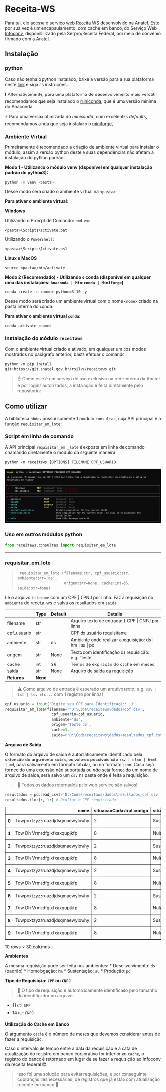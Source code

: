 Receita-WS
================

<!-- WARNING: THIS FILE WAS AUTOGENERATED! DO NOT EDIT! -->

Para tal, ele acessa o serviço web [Receita
WS](https://anatel365.sharepoint.com/sites/WikiAnatel/SitePages/Web-Service--ReceitaWS-.aspx?OR=Teams-HL&CT=1660241010872&clickparams=eyJBcHBOYW1lIjoiVGVhbXMtRGVza3RvcCIsIkFwcFZlcnNpb24iOiIyNy8yMjA3MDMwMDgxNSIsIkhhc0ZlZGVyYXRlZFVzZXIiOmZhbHNlfQ%3D%3D)
desenvolvido na Anatel. Este por sua vez é um encapsulamento, com cache
em banco, do Serviço Web
[Infoconv](https://acesso.infoconv.receita.fazenda.gov.br/docInfoconv/),
disponibilizado pela Serpro/Receita Federal, por meio de convênio
firmado com a Anatel.

## Instalação

### python

Caso não tenha o python instalado, baixe a versão para a sua plataforma
neste [link](https://www.python.org/downloads/) e siga as instruções.

❗ Alternativamente, para uma plataforma de desenvolvimento mais
versátil recomendamos que seja instalado o
[miniconda](https://docs.conda.io/en/latest/miniconda.html), que é uma
versão mínima do Anaconda.

⚡ Para uma versão otimizada do *miniconda*, com excelentes *defaults*,
recomendamos ainda que seja instalado o
[miniforge](https://github.com/conda-forge/miniforge/releases),

### Ambiente Virtual

Primeiramente é recomendado a criação de ambiente virtual para instalar
o módulo, assim a versão python deste e suas dependências não afetam a
instalação do python padrão:

**Modo 1 - Utilizando o módulo venv (disponível em qualquer instalação
padrão do python3):**

``` bash
python -m venv <pasta>
```

Desse modo será criado o ambiente virtual na `<pasta>`

**Para ativar o ambiente virtual**:

**Windows**

Utilizando o Prompt de Comando: `cmd.exe`

    <pasta>\Scripts\activate.bat

Utilizando o `PowerShell`:

    <pasta>\Scripts\Activate.ps1

**Linux e MacOS**

    source <pasta>/bin/activate

**Modo 2 (Recomendado) - Utilizando o conda (disponível em qualquer uma
das instalações: `Anaconda | Miniconda | Miniforge`):**

    conda create -n <nome> python=3.10 -y

Desse modo será criado um ambiente virtual com o nome `<nome>` criado na
pasta interna do conda.

**Para ativar o ambiente virtual `conda`:**

``` bash
conda activate <nome>
```

### Instalação do módulo `receitaws`

Com o ambiente virtual criado e ativado, em qualquer um dos modos
mostrados no parágrafo anterior, basta efetuar o comando:

    python -m pip install git+https://git.anatel.gov.br/rsilva/receitaws.git

> ☝ Como este é um serviço de uso exclusivo na rede interna da Anatel e
> por logins autorizados, a instalação é feita diretamente pelo
> repositório:

## Como utilizar

A biblioteca `nbdev` possui somente 1 módulo `consultas`, cuja API
principal é a função `requisitar_em_lote`:

### Script em linha de comando

A API principal `requisitar_em _lote` é exposta em linha de comando
chamando diretamente o módulo da seguinte maneira:

    python -m receitaws [OPTIONS] FILENAME CPF_USUARIO

<img src="cli.png" alt="Requisição em Lote na Linha de Comando" />

### Uso em outros módulos python

``` python
from receitaws.consultas import requisitar_em_lote
```

------------------------------------------------------------------------

### requisitar_em_lote

>      requisitar_em_lote (filename:str, cpf_usuario:str, ambiente:str='ds',
>                          origem:str=None, cache:int=36, saida:str=None)

Lê o arquivo `filename` com um CPF \| CPNJ por linha. Faz a requisição
no `ambiente` do receita-ws e salva os resultados em `saida`

|             | **Type** | **Default** | **Details**                                               |
|-------------|----------|-------------|-----------------------------------------------------------|
| filename    | str      |             | Arquivo texto de entrada: 1 CPF \| CNPJ por linha         |
| cpf_usuario | str      |             | CPF do usuário requisitante                               |
| ambiente    | str      | ds          | Ambiente onde realizar a requisição: ds \| hm \| su \| pd |
| origem      | str      | None        | Texto com identificação da requisição: e.g. ‘Teste’       |
| cache       | int      | 36          | Tempo de expiração do cache em meses                      |
| saida       | str      | None        | Arquivo de saída da requisição                            |
| **Returns** | **None** |             |                                                           |

> ⚠️ Como arquivo de entrada é esperado um arquivo *texto*,
> e.g. `csv | txt | tsv etc...` com 1 registro por linha!

``` python
cpf_usuario = input('Digite seu CPF para Identificação: ')
requisitar_em_lote(filename=r'D:\Code\receitaws\dados\cpf.csv', 
                     cpf_usuario=cpf_usuario, 
                     ambiente='ds',
                     origem='Teste DS',
                     cache=3,
                     saida=r'D:\Code\receitaws\dados\resultados_cpf.csv')
```

**Arquivo de Saída**

O formato do arquivo de saída é automaticamente identificado pela
extensão do argumento `saida`, os valores possíveis são
`csv | xlsx | html | md`, para salvamento em formato tabular, ou no
formato `json`. Caso seja fornecido uma extensão não suportada ou *não*
seja fornecido um nome de arquivo de saída, será salvo um `csv` na pasta
onde é feita a requisição.

> 💯 Todos os dados retornados pelo web service são salvos!

``` python
resultados = pd.read_csv(r'D:\Code\receitaws\dados\resultados_cpf.csv')
resultados.iloc[:, 1:] # Ocultar o CPF requisitado
```

<div>
<style scoped>
    .dataframe tbody tr th:only-of-type {
        vertical-align: middle;
    }

    .dataframe tbody tr th {
        vertical-align: top;
    }

    .dataframe thead th {
        text-align: right;
    }
</style>
<table border="1" class="dataframe">
  <thead>
    <tr style="text-align: right;">
      <th></th>
      <th>nome</th>
      <th>situacaoCadastral.codigo</th>
      <th>situacaoCadastral.valor</th>
      <th>paisResidencia.residenteExterior</th>
      <th>paisResidencia.codigoPais</th>
      <th>nomeMae</th>
      <th>dataNascimento</th>
      <th>sexo.codigo</th>
      <th>sexo.valor</th>
      <th>ocupacao.naturezaOcupacaoCodigo</th>
      <th>...</th>
      <th>telefone.ddd</th>
      <th>telefone.numero</th>
      <th>unidadeAdministrativaCodigo</th>
      <th>anoObito</th>
      <th>estrangeiro</th>
      <th>tituloEleitor</th>
      <th>dataAtualizacao</th>
      <th>dataRegistroAnatel</th>
      <th>resultado</th>
      <th>erro</th>
    </tr>
  </thead>
  <tbody>
    <tr>
      <th>0</th>
      <td>Tuwpoxtzyzzruazdjdsqmaewylowhy</td>
      <td>2</td>
      <td>Suspensa</td>
      <td>True</td>
      <td>0</td>
      <td>Sjflu Ifgemqkhdjvpgcjewylowhy</td>
      <td>1937-10-25</td>
      <td>1</td>
      <td>Masculino</td>
      <td>36</td>
      <td>...</td>
      <td>25</td>
      <td>31297214</td>
      <td>1008514</td>
      <td>0</td>
      <td>False</td>
      <td>0</td>
      <td>1962-02-17</td>
      <td>2022-08-16</td>
      <td>CPF encontrado</td>
      <td>NaN</td>
    </tr>
    <tr>
      <th>1</th>
      <td>Tow Dh Vrmadfgixfxaxqupjkfp</td>
      <td>8</td>
      <td>Nula</td>
      <td>True</td>
      <td>0</td>
      <td>Bvgoxicrewhewdrt</td>
      <td>1917-06-28</td>
      <td>2</td>
      <td>Feminino</td>
      <td>5</td>
      <td>...</td>
      <td>25</td>
      <td>97620714</td>
      <td>7431014</td>
      <td>0</td>
      <td>False</td>
      <td>0</td>
      <td>1964-12-23</td>
      <td>2022-08-16</td>
      <td>CPF encontrado</td>
      <td>NaN</td>
    </tr>
    <tr>
      <th>2</th>
      <td>Tuwpoxtzyzzruazdjdsqmaewylowhy</td>
      <td>2</td>
      <td>Suspensa</td>
      <td>True</td>
      <td>0</td>
      <td>Sjflu Ifgemqkhdjvpgcjewylowhy</td>
      <td>1937-10-25</td>
      <td>1</td>
      <td>Masculino</td>
      <td>36</td>
      <td>...</td>
      <td>25</td>
      <td>31297214</td>
      <td>1008514</td>
      <td>0</td>
      <td>False</td>
      <td>0</td>
      <td>1962-02-17</td>
      <td>2022-08-16</td>
      <td>CPF encontrado</td>
      <td>NaN</td>
    </tr>
    <tr>
      <th>3</th>
      <td>Tow Dh Vrmadfgixfxaxqupjkfp</td>
      <td>8</td>
      <td>Nula</td>
      <td>True</td>
      <td>0</td>
      <td>Bvgoxicrewhewdrt</td>
      <td>1917-06-28</td>
      <td>2</td>
      <td>Feminino</td>
      <td>5</td>
      <td>...</td>
      <td>25</td>
      <td>97620714</td>
      <td>7431014</td>
      <td>0</td>
      <td>False</td>
      <td>0</td>
      <td>1964-12-23</td>
      <td>2022-08-16</td>
      <td>CPF encontrado</td>
      <td>NaN</td>
    </tr>
    <tr>
      <th>4</th>
      <td>Tuwpoxtzyzzruazdjdsqmaewylowhy</td>
      <td>2</td>
      <td>Suspensa</td>
      <td>True</td>
      <td>0</td>
      <td>Sjflu Ifgemqkhdjvpgcjewylowhy</td>
      <td>1937-10-25</td>
      <td>1</td>
      <td>Masculino</td>
      <td>36</td>
      <td>...</td>
      <td>25</td>
      <td>31297214</td>
      <td>1008514</td>
      <td>0</td>
      <td>False</td>
      <td>0</td>
      <td>1962-02-17</td>
      <td>2022-08-16</td>
      <td>CPF encontrado</td>
      <td>NaN</td>
    </tr>
    <tr>
      <th>5</th>
      <td>Tow Dh Vrmadfgixfxaxqupjkfp</td>
      <td>8</td>
      <td>Nula</td>
      <td>True</td>
      <td>0</td>
      <td>Bvgoxicrewhewdrt</td>
      <td>1917-06-28</td>
      <td>2</td>
      <td>Feminino</td>
      <td>5</td>
      <td>...</td>
      <td>25</td>
      <td>97620714</td>
      <td>7431014</td>
      <td>0</td>
      <td>False</td>
      <td>0</td>
      <td>1964-12-23</td>
      <td>2022-08-16</td>
      <td>CPF encontrado</td>
      <td>NaN</td>
    </tr>
    <tr>
      <th>6</th>
      <td>Tuwpoxtzyzzruazdjdsqmaewylowhy</td>
      <td>2</td>
      <td>Suspensa</td>
      <td>True</td>
      <td>0</td>
      <td>Sjflu Ifgemqkhdjvpgcjewylowhy</td>
      <td>1937-10-25</td>
      <td>1</td>
      <td>Masculino</td>
      <td>36</td>
      <td>...</td>
      <td>25</td>
      <td>31297214</td>
      <td>1008514</td>
      <td>0</td>
      <td>False</td>
      <td>0</td>
      <td>1962-02-17</td>
      <td>2022-08-16</td>
      <td>CPF encontrado</td>
      <td>NaN</td>
    </tr>
    <tr>
      <th>7</th>
      <td>Tow Dh Vrmadfgixfxaxqupjkfp</td>
      <td>8</td>
      <td>Nula</td>
      <td>True</td>
      <td>0</td>
      <td>Bvgoxicrewhewdrt</td>
      <td>1917-06-28</td>
      <td>2</td>
      <td>Feminino</td>
      <td>5</td>
      <td>...</td>
      <td>25</td>
      <td>97620714</td>
      <td>7431014</td>
      <td>0</td>
      <td>False</td>
      <td>0</td>
      <td>1964-12-23</td>
      <td>2022-08-16</td>
      <td>CPF encontrado</td>
      <td>NaN</td>
    </tr>
    <tr>
      <th>8</th>
      <td>Tuwpoxtzyzzruazdjdsqmaewylowhy</td>
      <td>2</td>
      <td>Suspensa</td>
      <td>True</td>
      <td>0</td>
      <td>Sjflu Ifgemqkhdjvpgcjewylowhy</td>
      <td>1937-10-25</td>
      <td>1</td>
      <td>Masculino</td>
      <td>36</td>
      <td>...</td>
      <td>25</td>
      <td>31297214</td>
      <td>1008514</td>
      <td>0</td>
      <td>False</td>
      <td>0</td>
      <td>1962-02-17</td>
      <td>2022-08-16</td>
      <td>CPF encontrado</td>
      <td>NaN</td>
    </tr>
    <tr>
      <th>9</th>
      <td>Tow Dh Vrmadfgixfxaxqupjkfp</td>
      <td>8</td>
      <td>Nula</td>
      <td>True</td>
      <td>0</td>
      <td>Bvgoxicrewhewdrt</td>
      <td>1917-06-28</td>
      <td>2</td>
      <td>Feminino</td>
      <td>5</td>
      <td>...</td>
      <td>25</td>
      <td>97620714</td>
      <td>7431014</td>
      <td>0</td>
      <td>False</td>
      <td>0</td>
      <td>1964-12-23</td>
      <td>2022-08-16</td>
      <td>CPF encontrado</td>
      <td>NaN</td>
    </tr>
  </tbody>
</table>
<p>10 rows × 30 columns</p>
</div>

**Ambientes**

A mesma requisição pode ser feita nos ambientes: \* Desenvolvimento:
`ds` (padrão) \* Homologação: `hm` \* Sustentação: `su` \* Produção:
`pd`

**Tipo de Requisição: `CPF` ou `CNPJ`**

> 🧠 O tipo de requisição é automaticamente identificado pelo tamanho do
> identificador no arquivo:

-   11 👉 `CPF`
-   14 👉 `CNPJ`

**Utilização do Cache em Banco**

O argumento `cache` é o número de meses que devemos considerar antes de
fazer a requisição.

Caso o intervalo de tempo entre a data da requisição e a data de
atualização do registro em banco corporativo for inferior ao `cache`, o
registro do banco é retornado em lugar de se fazer a requisição ao
Infoconv da receita federal 😎

> Isso foi uma solução para evitar requisições, e por conseguinte
> cobranças desnecessárias, de registros que já estão com atualização
> recente em banco 🤑
